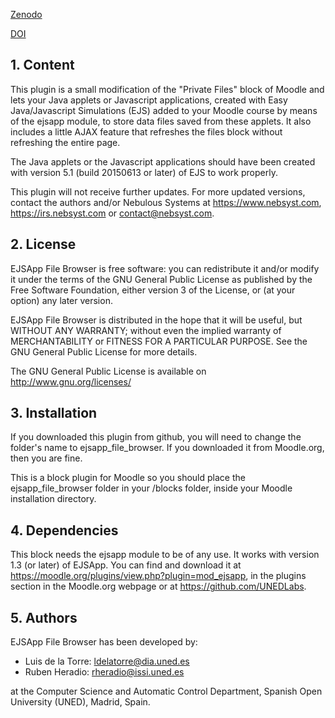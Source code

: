[Zenodo](https://zenodo.org/badge/latestdoi/18948/UNEDLabs/moodle-block_ejsapp_file_browser)

[DOI](10.5281/zenodo.33842)

## 1. Content

This plugin is a small modification of the "Private Files" block of Moodle and lets your Java applets or Javascript
applications, created with Easy Java/Javascript Simulations (EJS) added to your Moodle course by means of the ejsapp
module, to store data files saved from these applets. It also includes a little AJAX feature that refreshes the files
block without refreshing the entire page.

The Java applets or the Javascript applications should have been created with version 5.1 (build 20150613 or later) of
EJS to work properly.

This plugin will not receive further updates. For more updated versions, contact the authors and/or Nebulous Systems at
https://www.nebsyst.com, https://irs.nebsyst.com or contact@nebsyst.com.

## 2. License

EJSApp File Browser is free software: you can redistribute it and/or modify it under the terms of the GNU General Public
License as published by the Free Software Foundation, either version 3 of the License, or (at your option) any later
version.

EJSApp File Browser is distributed in the hope that it will be useful, but WITHOUT ANY WARRANTY; without even the
implied warranty of MERCHANTABILITY or FITNESS FOR A PARTICULAR PURPOSE.  See the GNU General Public License for more
details.

The GNU General Public License is available on <http://www.gnu.org/licenses/>
  
## 3. Installation

If you downloaded this plugin from github, you will need to change the folder's name to ejsapp_file_browser. If you
downloaded it from Moodle.org, then you are fine.

This is a block plugin for Moodle so you should place the ejsapp_file_browser folder in your /blocks folder, inside your
Moodle installation directory.

## 4. Dependencies

This block needs the ejsapp module to be of any use. It works with version 1.3 (or later) of EJSApp. You can find and
download it at https://moodle.org/plugins/view.php?plugin=mod_ejsapp, in the plugins section in the
Moodle.org webpage or at https://github.com/UNEDLabs.

## 5. Authors

EJSApp File Browser has been developed by:
 - Luis de la Torre: ldelatorre@dia.uned.es
 - Ruben Heradio: rheradio@issi.uned.es

  at the Computer Science and Automatic Control Department, Spanish Open University (UNED), Madrid, Spain.
